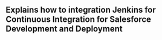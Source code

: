 ## Explains how to integration Jenkins for Continuous Integration for Salesforce Development and Deployment
